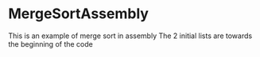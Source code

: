 # MergeSortAssembly
This is an example of merge sort in assembly
The 2 initial lists are towards the beginning of the code
